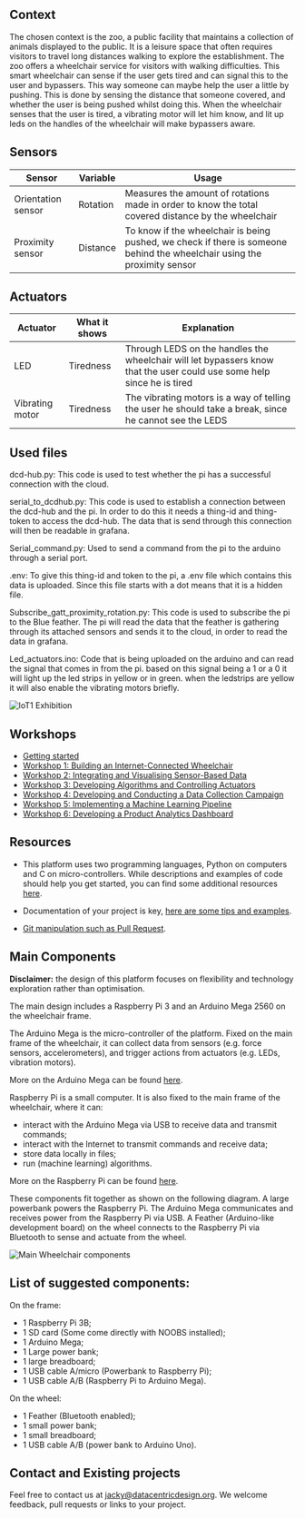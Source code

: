 ## Context

The chosen context is the zoo, a public facility that maintains a collection of animals displayed to the public. It is a leisure space that often requires visitors to travel long distances walking to explore the establishment. The zoo offers a wheelchair service for visitors with walking difficulties. This smart wheelchair can sense if the user gets tired and can signal this to the user and bypassers. This way someone can maybe help the user a little by pushing. This is done by sensing the distance that someone covered, and whether the user is being pushed whilst doing this. When the wheelchair senses that the user is tired, a vibrating motor will let him know, and lit up leds on the handles of the wheelchair will make bypassers aware.

## Sensors

|Sensor|Variable|Usage|
|---|---|---|
|Orientation sensor|Rotation|Measures the amount of rotations made in order to know the total covered distance by the wheelchair|
|Proximity sensor|Distance|To know if the wheelchair is being pushed, we check if there is someone behind the wheelchair using the proximity sensor|

## Actuators

|Actuator|What it shows|Explanation|
|---|---|---|
|LED|Tiredness|Through LEDS on the handles the wheelchair will let bypassers know that the user could use some help since he is tired|
|Vibrating motor|Tiredness|The vibrating motors is a way of telling the user he should take a break, since he cannot see the LEDS|

## Used files

dcd-hub.py: 
This code is used to test whether the pi has a successful connection with the cloud.

serial_to_dcdhub.py:
This code is used to establish a connection between the dcd-hub and the pi. In order to do this it needs a thing-id and thing-token to access the dcd-hub. The data that is send through this connection will then be readable in grafana. 

Serial_command.py:
Used to send a command from the pi to the arduino through a serial port. 

.env:
To give this thing-id and token to the pi, a .env file which contains this data is uploaded. Since this file starts with a dot means that it is a hidden file. 

Subscribe_gatt_proximity_rotation.py:
This code is used to subscribe the pi to the Blue feather. The pi will read the data that the feather is gathering through its attached sensors and sends it to the cloud, in order to read the data in grafana. 

Led_actuators.ino:
Code that is being uploaded on the arduino and can read the signal that comes in from the pi. based on this signal being a 1 or a 0 it will light up the led strips in yellow or in green. when the ledstrips are yellow it will also enable the vibrating motors briefly. 


![IoT1 Exhibition](/docs/workshops/images/iot1_exhibition.jpg)

## Workshops

* [Getting started](/docs/workshops/GettingStarted.md)
* [Workshop 1: Building an Internet-Connected Wheelchair](/docs/workshops/Workshop1.md)
* [Workshop 2: Integrating and Visualising Sensor-Based Data](/docs/workshops/Workshop2.md)
* [Workshop 3: Developing Algorithms and Controlling Actuators](/docs/workshops/Workshop3.md)
* [Workshop 4: Developing and Conducting a Data Collection Campaign](/docs/workshops/Workshop4.md)
* [Workshop 5: Implementing a Machine Learning Pipeline](/docs/workshops/Workshop5.md)
* [Workshop 6: Developing a Product Analytics Dashboard](/docs/workshops/Workshop6.md)

## Resources

* This platform uses two programming languages, Python on computers and C on
micro-controllers. While descriptions and examples of code should help you
get started, you can find some additional resources
[here](/docs/resources/software.md "Python and C resources").

* Documentation of your project is key,
[here are some tips and examples](/docs/resources/documentation.md "Documentation tips and examples").

* [Git manipulation such as Pull Request](/docs/resources/git.md "Git manipulation").

## Main Components

__**Disclaimer:**__ the design of this platform focuses on flexibility and
technology exploration rather than optimisation.

The main design includes a Raspberry Pi 3 and an Arduino Mega 2560 on the wheelchair frame.

The Arduino Mega is the micro-controller of the platform. Fixed on the main frame of the wheelchair,
it can collect data from sensors (e.g. force sensors, accelerometers), and trigger actions from actuators
(e.g. LEDs, vibration motors).

More on the Arduino Mega can be found [here](https://github.com/datacentricdesign/wheelchair-design-platform/tree/examples/arduino "Arduino resources").

Raspberry Pi is a small computer. It is also fixed to the main frame of the wheelchair,
where it can:
* interact with the Arduino Mega via USB to receive data and transmit commands;
* interact with the Internet to transmit commands and receive data;
* store data locally in files;
* run (machine learning) algorithms.

More on the Raspberry Pi can be found [here](https://github.com/datacentricdesign/wheelchair-design-platform/tree/examples/raspberrypi "Raspberry Pi resources").

These components fit together as shown on the following diagram. A large powerbank
powers the Raspberry Pi. The Arduino Mega communicates and receives power from the
Raspberry Pi via USB. A Feather (Arduino-like development board) on the wheel connects to
the Raspberry Pi via Bluetooth to sense and actuate from the wheel.

![Main Wheelchair components](/docs/workshops/images/wheechair-components.png)

## List of suggested components:

On the frame:

* 1 Raspberry Pi 3B;
* 1 SD card (Some come directly with NOOBS installed);
* 1 Arduino Mega;
* 1 Large power bank;
* 1 large breadboard;
* 1 USB cable A/micro (Powerbank to Raspberry Pi);
* 1 USB cable A/B (Raspberry Pi to Arduino Mega).

On the wheel:

* 1 Feather (Bluetooth enabled);
* 1 small power bank;
* 1 small breadboard;
* 1 USB cable A/B (power bank to Arduino Uno).


## Contact and Existing projects

Feel free to contact us at jacky@datacentricdesign.org. We welcome feedback, pull requests
or links to your project.

